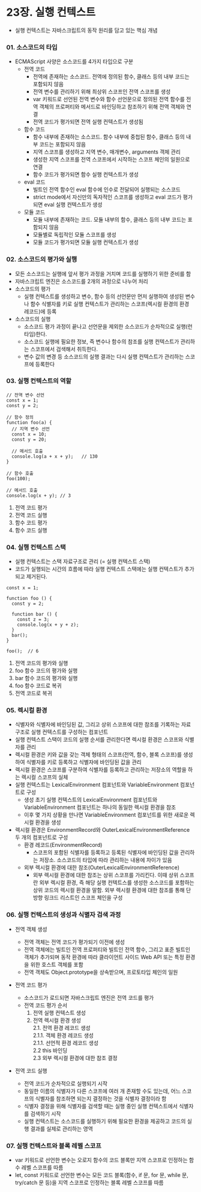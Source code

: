 # 23장. 실행 컨텍스트

- 실행 컨텍스트는 자바스크립트의 동작 원리를 담고 있는 핵심 개념

### 01. 소스코드의 타입
- ECMAScript 사양은 소스코드를 4가지 타입으로 구분
  - 전역 코드
    - 전역에 존재하는 소스코드. 전역에 정의된 함수, 클래스 등의 내부 코드는 포함되지 않음
    - 전역 변수를 관리하기 위해 최상위 스코프인 전역 스코프를 생성
    - var 키워드로 선언된 전역 변수와 함수 선언문으로 정의된 전역 함수를 전역 객체의 프로퍼티와 메서드로 바인딩하고 참조하기 위해 전역 객체와 연결
    - 전역 코드가 평가되면 전역 실행 컨텍스트가 생성됨
  - 함수 코드
    - 함수 내부에 존재하는 소스코드.  함수 내부에 중첩된 함수, 클래스 등의 내부 코드는 포함되지 않음
    - 지역 스코프를 생성하고 지역 변수, 매개변수, arguments 객체 관리
    - 생성한 지역 스코프를 전역 스코프에서 시작하는 스코프 체인의 일원으로 연결
    - 함수 코드가 평가되면 함수 실행 컨텍스트가 생성
  - eval 코드
    - 빌트인 전역 함수인 eval 함수에 인수로 전달되어 실행되는 소스코드
    - strict mode에서 자신만의 독자적인 스코프를 생성하고 eval 코드가 평가되면 eval 실행 컨텍스트가 생성
  - 모듈 코드
    - 모듈 내부에 존재하는 코드. 모듈 내부의 함수, 클래스 등의 내부 코드는 포함되지 않음
    - 모듈별로 독립적인 모듈 스코프를 생성
    - 모듈 코드가 평가되면 모듈 실행 컨텍스트가 생성

### 02. 소스코드의 평가와 실행
- 모든 소스코드는 실행에 앞서 평가 과정을 거치며 코드를 실행하기 위한 준비를 함
- 자바스크립트 엔진은 소스코드를 2개의 과정으로 나누어 처리
- 소스코드의 평가
  - 실행 컨텍스트를 생성하고 변수, 함수 등의 선언문만 먼저 실행하여 생성된 변수나 함수 식별자를 키로 실행 컨텍스트가 관리하는 스코프(렉시컬 환경의 환경 레코드)에 등록
- 소스코드의 실행
  - 소스코드 평가 과정이 끝나고 선언문을 제외한 소스코드가 순차적으로 실행(런타임)한다.
  -  소스코드 실행에 필요한 정보, 즉 변수나 함수의 참조를 실행 컨텍스트가 관리하는 스코프에서 검색해서 취득한다.
  -   변수 값의 변경 등 소스코드의 실행 결과는 다시 실행 컨텍스트가 관리하는 스코프에 등록한다

### 03. 실행 컨텍스트의 역할

```
// 전역 변수 선언
const x = 1;
const y = 2;

// 함수 정의
function foo(a) {
  // 지역 변수 선언
  const x = 10;
  const y = 20;
  
  // 메서드 호출
  console.log(a + x + y);	// 130
}

// 함수 호출
foo(100);

// 메서드 호출
console.log(x + y);	// 3
```

1. 전역 코드 평가
2. 전역 코드 실행
3. 함수 코드 평가
4. 함수 코드 실행

### 04. 실행 컨텍스트 스택
- 실행 컨텍스트는 스택 자료구조로 관리 (= 실행 컨텍스트 스택)
- 코드가 실행되는 시간의 흐름에 따라 실행 컨텍스트 스택에는 실행 컨텍스트가 추가되고 제거된다.
  
```
const x = 1;

function foo () {
  const y = 2;
  
  function bar () {
    const z = 3;
    console.log(x + y + z);
  }
  bar();
}

foo();	// 6
```

1. 전역 코드의 평가와 실행
2. foo 함수 코드의 평가와 실행
3. bar 함수 코드의 평가와 실행
4. foo 함수 코드로 복귀
5. 전역 코드로 복귀

### 05. 렉시컬 환경
- 식별자와 식별자에 바인딩된 값, 그리고 상위 스코프에 대한 참조를 기록하는 자료구조로 실행 컨텍스트를 구성하는 컴포넌트
- 실행 컨텍스트 스택이 코드의 실행 순서를 관리한다면 렉시컬 환경은 스코프와 식별자를 관리
- 렉시컬 환경은 키와 값을 갖는 객체 형태의 스코프(전역, 함수, 블록 스코프)를 생성하여 식별자를 키로 등록하고 식별자에 바인딩된 값을 관리
- 렉시컬 환경은 스코프를 구분하여 식별자를 등록하고 관리하는 저장소의 역할을 하는 렉시컬 스코프의 실체
- 실행 컨텍스트는 LexicalEnvironment 컴포넌트와 VariableEnvironment 컴포넌트로 구성
  - 생성 초기 실행 컨텍스트의 LexicalEnvironment 컴포넌트와 VariableEnvironment 컴포넌트는 하나의 동일한 렉시컬 환경을 참조
  - 이후 몇 가지 상황을 만나면 VariableEnvironment 컴포넌트를 위한 새로운 렉시컬 환경을 생성
- 렉시컬 환경은 EnvironmentRecord와 OuterLexicalEnvironmentReference 두 개의 컴포넌트로 구성
  - 환경 레코드(EnvironmentRecord)
    - 스코프의 포함된 식별자를 등록하고 등록된 식별자에 바인딩된 값을 관리하는 저장소. 소스코드의 타입에 따라 관리하는 내용에 차이가 있음
  - 외부 렉시컬 환경에 대한 참조(OuterLexicalEnvironmentReference)
    - 외부 렉시컬 환경에 대한 참조는 상위 스코프를 가리킨다. 이때 상위 스코프란 외부 렉시컬 환경, 즉 해당 실행 컨텍트스를 생성한 소스코드를 포함하는 상위 코드의 렉시컬 환경을 말함. 외부 렉시컬 환경에 대한 참조를 통해 단방향 링크드 리스트인 스코프 체인을 구성

### 06. 실행 컨텍스트의 생성과 식별자 검색 과정
- 전역 객체 생성
  - 전역 객체는 전역 코드가 평가되기 이전에 생성
  - 전역 객체에는 빌트인 전역 프로퍼티와 빌트인 전역 함수, 그리고 표준 빌트인 객체가 추가되며 동작 환경에 따라 클라이언트 사이드 Web API 또는 특정 환경을 위한 호스트 객체를 포함
  - 전역 객체도 Object.prototype을 상속받으며, 프로토타입 체인의 일원

- 전역 코드 평가
  - 소스코드가 로드되면 자바스크립트 엔진은 전역 코드를 평가
  - 전역 코드 평가 순서
    1. 전역 실행 컨텍스트 생성
    2. 전역 렉시컬 환경 생성<br/>
     2.1. 전역 환경 레코드 생성<br/>
        2.1.1. 객체 환경 레코드 생성<br/>
        2.1.1. 선언적 환경 레코드 생성<br/>
    2.2 this 바인딩<br/>
    2.3 외부 렉시컬 환경에 대한 참조 결정

- 전역 코드 실행
  - 전역 코드가 순차적으로 실행되기 시작
  - 동일한 이름의 식별자가 다른 스코프에 여러 개 존재할 수도 있는데, 어느 스코프의 식별자를 참조하면 되는지 결정하는 것을 식별자 결정이라 함
  - 식별자 결정을 위해 식별자를 검색할 때는 실행 중인 실행 컨텍스트에서 식별자를 검색하기 시작
  - 실행 컨텍스트는 소스코드를 실행하기 위해 필요한 환경을 제공하고 코드의 실행 결과를 실제로 관리하는 영역

### 07. 실행 컨텍스트와 블록 레벨 스코프
- var 키워드로 선언한 변수는 오로지 함수의 코드 블록만 지역 스코프로 인정하는 함수 레벨 스코프를 따름
- let, const 키워드로 선언한 변수는 모든 코드 블록(함수, if 문, for 문, while 문, try/catch 문 등)을 지역 스코프로 인정하는 블록 레벨 스코프를 따름
